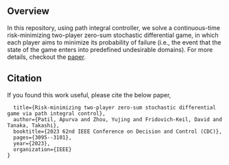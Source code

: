## Overview
In this repository, using path integral controller, we solve a continuous-time risk-minimizing two-player zero-sum stochastic differential game, in which each player aims to minimize its probability of failure (i.e., the event that the state of the game enters into predefined undesirable domains).
For more details, checkout the [paper](https://ieeexplore.ieee.org/abstract/document/10383399).
## Citation
If you found this work useful, please cite the below paper,
```@inproceedings{patil2023risk,
  title={Risk-minimizing two-player zero-sum stochastic differential game via path integral control},
  author={Patil, Apurva and Zhou, Yujing and Fridovich-Keil, David and Tanaka, Takashi},
  booktitle={2023 62nd IEEE Conference on Decision and Control (CDC)},
  pages={3095--3101},
  year={2023},
  organization={IEEE}
}
